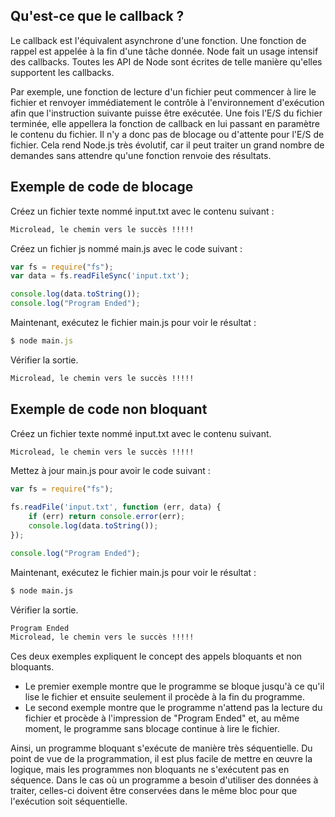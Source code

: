 ## Qu'est-ce que le callback ?

Le callback est l'équivalent asynchrone d'une fonction. Une fonction de rappel est appelée à la fin d'une tâche donnée. Node fait un usage intensif des callbacks. Toutes les API de Node sont écrites de telle manière qu'elles supportent les callbacks.

Par exemple, une fonction de lecture d'un fichier peut commencer à lire le fichier et renvoyer immédiatement le contrôle à l'environnement d'exécution afin que l'instruction suivante puisse être exécutée. Une fois l'E/S du fichier terminée, elle appellera la fonction de callback en lui passant en paramètre le contenu du fichier. Il n'y a donc pas de blocage ou d'attente pour l'E/S de fichier. Cela rend Node.js très évolutif, car il peut traiter un grand nombre de demandes sans attendre qu'une fonction renvoie des résultats.

## Exemple de code de blocage

Créez un fichier texte nommé input.txt avec le contenu suivant :

```bash
Microlead, le chemin vers le succès !!!!!
```

Créez un fichier js nommé main.js avec le code suivant :

```js
var fs = require("fs");
var data = fs.readFileSync('input.txt');

console.log(data.toString());
console.log("Program Ended");
```

Maintenant, exécutez le fichier main.js pour voir le résultat :

```js
$ node main.js
```

Vérifier la sortie.

```bash
Microlead, le chemin vers le succès !!!!!
```

## Exemple de code non bloquant

Créez un fichier texte nommé input.txt avec le contenu suivant.

```bash
Microlead, le chemin vers le succès !!!!!
```

Mettez à jour main.js pour avoir le code suivant :

```js
var fs = require("fs");

fs.readFile('input.txt', function (err, data) {
    if (err) return console.error(err);
    console.log(data.toString());
});

console.log("Program Ended");
```

Maintenant, exécutez le fichier main.js pour voir le résultat :

```bash
$ node main.js
```

Vérifier la sortie.

```bash
Program Ended
Microlead, le chemin vers le succès !!!!!
```

Ces deux exemples expliquent le concept des appels bloquants et non bloquants.

- Le premier exemple montre que le programme se bloque jusqu'à ce qu'il lise le fichier et ensuite seulement il procède à la fin du programme.
- Le second exemple montre que le programme n'attend pas la lecture du fichier et procède à l'impression de "Program Ended" et, au même moment, le programme sans blocage continue à lire le fichier.

Ainsi, un programme bloquant s'exécute de manière très séquentielle. Du point de vue de la programmation, il est plus facile de mettre en œuvre la logique, mais les programmes non bloquants ne s'exécutent pas en séquence. Dans le cas où un programme a besoin d'utiliser des données à traiter, celles-ci doivent être conservées dans le même bloc pour que l'exécution soit séquentielle.
